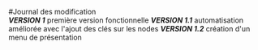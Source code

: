 #Journal des modification  
***VERSION 1***
première version fonctionnelle
***VERSION 1.1***
automatisation améliorée avec l'ajout des clés sur les nodes
***VERSION 1.2***
création d'un menu de présentation
